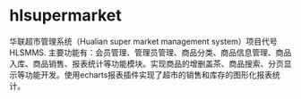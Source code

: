 # hlsupermarket
华联超市管理系统（Hualian super market management system）项目代号HLSMMS. 主要功能有：会员管理、管理员管理、商品分类、商品信息管理、商品入库、商品销售、报表统计等功能模块。实现商品的增删盖茶、商品搜索、分页显示等功能开发。使用echarts报表插件实现了超市的销售和库存的图形化报表统计。
